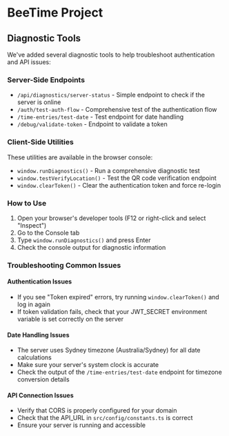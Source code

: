 # BeeTime Project

## Diagnostic Tools

We've added several diagnostic tools to help troubleshoot authentication and API issues:

### Server-Side Endpoints

- `/api/diagnostics/server-status` - Simple endpoint to check if the server is online
- `/auth/test-auth-flow` - Comprehensive test of the authentication flow
- `/time-entries/test-date` - Test endpoint for date handling
- `/debug/validate-token` - Endpoint to validate a token

### Client-Side Utilities

These utilities are available in the browser console:

- `window.runDiagnostics()` - Run a comprehensive diagnostic test
- `window.testVerifyLocation()` - Test the QR code verification endpoint
- `window.clearToken()` - Clear the authentication token and force re-login

### How to Use

1. Open your browser's developer tools (F12 or right-click and select "Inspect")
2. Go to the Console tab
3. Type `window.runDiagnostics()` and press Enter
4. Check the console output for diagnostic information

### Troubleshooting Common Issues

#### Authentication Issues

- If you see "Token expired" errors, try running `window.clearToken()` and log in again
- If token validation fails, check that your JWT_SECRET environment variable is set correctly on the server

#### Date Handling Issues

- The server uses Sydney timezone (Australia/Sydney) for all date calculations
- Make sure your server's system clock is accurate
- Check the output of the `/time-entries/test-date` endpoint for timezone conversion details

#### API Connection Issues

- Verify that CORS is properly configured for your domain
- Check that the API_URL in `src/config/constants.ts` is correct
- Ensure your server is running and accessible

